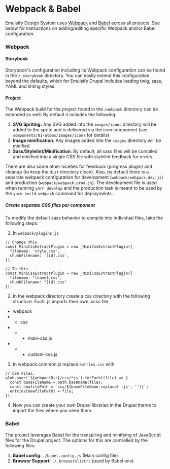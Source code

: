 # Webpack & Babel

Emulsify Design System uses [Webpack](https://webpack.js.org/) and [Babel](https://babeljs.io/) across all projects. See below for instructions on adding/editing specific Webpack and/or Babel configuration:

### Webpack

#### Storybook

Storybook's configuration including its Webpack configuration can be found in the `/.storybook` directory.  You can easily extend this configuration beyond the defaults, which for Emulsify Drupal includes loading twig, sass, YAML and linting styles.

#### Project

The Webpack build for the project found in the `/webpack` directory can be extended as well. By default it includes the following:

1. **SVG Spriting:** Any SVG added into the `images/icons` directory will be added to the sprite and is delivered via the icon component \(see `components/01-atoms/images/icons` for details\)
2. **Image minification**: Any images added into the `images` directory will be minified
3. **Sass/Stylelint/Minification**: By default, all sass files will be compiled and minified into a single CSS file with stylelint feedback for errors.

There are also some other niceties for feedback \(progress plugin\) and cleanup \(to keep the `dist` directory clean\). Also, by default there is a separate webpack configuration for development \(`webpack/webpack.dev.js`\) and production \(`webpack/webpack.prod.js`\). The development file is used when running `yarn develop` and the production task is meant to be used by the `yarn build-webpack` command for deployments.

##### Create separate CSS files per component

To modify the default sass behavior to compile into individual files, take the following steps:

1. In `webpack/plugins.js`
```
// Change this
const MiniCssExtractPlugin = new _MiniCssExtractPlugin({
  filename: 'style.css',
  chunkFilename: '[id].css',
});

// To this
const MiniCssExtractPlugin = new _MiniCssExtractPlugin({
  filename: "[name].css",
  chunkFilename: "[id].css"
});
```

2. In the webpack directory create a css directory with the following structure. Each .js imports their own .scss file.

* webpack
* * css
* * * main-css.js
* * * custom-css.js

3. In webpack.common.js replace `entries.css` with

```
// CSS Files.
glob.sync(`${webpackDir}/css/*js`).forEach((file) => {
  const baseFileName = path.basename(file);
  const newfilePath = `css/${baseFileName.replace('.js', '')}`;
  entries[newfilePath] = file;
});
```

4. Now you can create your own Drupal libraries in the Drupal theme to import the files where you need them.

### Babel

The project leverages Babel for the transpiling and minifying of JavaScript files for the Drupal project. The options for this are controlled by the following files:

1. **Babel config**: `./babel.config.js` \(Main config file\)
2. **Browser Support**: `./.browserslistrc` \(used by Babel env\)

